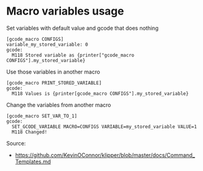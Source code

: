# Macro variables usage

Set variables with default value and gcode that does nothing
```
[gcode_macro CONFIGS]
variable_my_stored_variable: 0
gcode:
  M118 Stored variable as {printer["gcode_macro CONFIGS"].my_stored_variable}
```


Use those variables in another macro
```
[gcode_macro PRINT_STORED_VARIABLE]
gcode:
  M118 Values is {printer[gcode_macro CONFIGS"].my_stored_variable}
```

Change the variables from another macro
```
[gcode_macro SET_VAR_TO_1]
gcode:
  SET_GCODE_VARIABLE MACRO=CONFIGS VARIABLE=my_stored_variable VALUE=1
  M118 Changed!
```

Source:
- https://github.com/KevinOConnor/klipper/blob/master/docs/Command_Templates.md